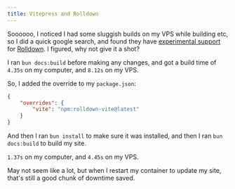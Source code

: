 ```yaml
---
title: Vitepress and Rolldown
---
```


Soooooo, I noticed I had some sluggish builds on my VPS while building etc, so I did a quick google search, and found they have [experimental support](https://vite.dev/guide/rolldown) for [Rolldown](https://github.com/rolldown/rolldown). I figured, why not give it a shot?

I ran `bun docs:build` before making any changes, and got a build time of `4.35s` on my computer, and `8.12s` on my VPS.

So, I added the override to my `package.json`:

```json
{
	"overrides": {
		"vite": "npm:rolldown-vite@latest"
	}
}
```

And then I ran `bun install` to make sure it was installed, and then I ran `bun docs:build` to build my site.

`1.37s` on my computer, and `4.45s` on my VPS.

May not seem like a lot, but when I restart my container to update my site, that's still a good chunk of downtime saved.